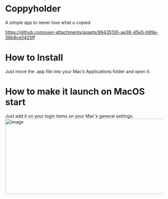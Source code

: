 # Coppyholder
A simple app to never lose what u copied


https://github.com/user-attachments/assets/99435130-ae38-45e5-b99a-36b8ce0425ff

# How to Install
Just move the .app file into your Mac’s Applications folder and open it.

# How to make it launch on MacOS start
Just add it on your login items on your Mac's general settings.
<img width="710" height="241" alt="image" src="https://github.com/user-attachments/assets/f987a796-b25a-4c04-bbc9-eae8d1003135" />
